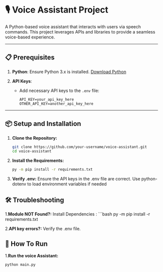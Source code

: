 # 🎙️ Voice Assistant Project  

A Python-based voice assistant that interacts with users via speech commands. This project leverages APIs and libraries to provide a seamless voice-based experience.

---

## 📋 Prerequisites  
1. **Python**: Ensure Python 3.x is installed. [Download Python](https://www.python.org/downloads/)  

2. **API Keys**:  
   - Add necessary API keys to the `.env` file:  
     ```
     API_KEY=your_api_key_here
     OTHER_API_KEY=another_api_key_here
     ```
---

## 📦 Setup and Installation  
1. **Clone the Repository:**  
   ```bash
   git clone https://github.com/your-username/voice-assistant.git
   cd voice-assistant
2. **Install the Requirements:**
   ```bash
   py -m pip install -r requirements.txt
3. **Verify .env:**
   Ensure the API keys in the .env file are correct.
   Use python-dotenv to load environment variables if needed

## 🛠️ Troubleshooting
1.**Module NOT Found?:**
Install Dependencies : ```bash 
py -m pip install -r requirements.txt

2.**API key errors?:**
Verify the .env file.

## 🚀 How To Run
  1.**Run the voice Assistant:** 
   ```bash
   python main.py
